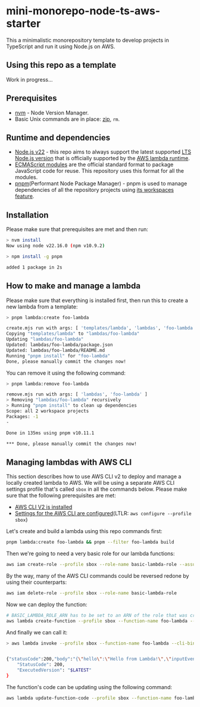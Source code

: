 # mini-monorepo-node-ts-aws-starter

This a minimalistic monorepository template to develop projects in TypeScript and run it using Node.js on AWS.


## Using this repo as a template

Work in progress...


## Prerequisites

- [nvm](https://github.com/nvm-sh/nvm) - Node Version Manager.
- Basic Unix commands are in place: [zip](https://infozip.sourceforge.net/Zip.html), `rm`.


## Runtime and dependencies

- [Node.js v22](https://nodejs.org/docs/latest-v22.x/api/index.html) - this repo aims to always support the latest supported [LTS Node.js version](https://nodejs.org/en/about/previous-releases) that is officially supported by the [AWS lambda runtime](https://docs.aws.amazon.com/lambda/latest/dg/lambda-runtimes.html).
- [ECMAScript modules](https://nodejs.org/docs/latest-v22.x/api/esm.html#introduction) are the official standard format to package JavaScript code for reuse. This repository uses this format for all the modules.
- [pnpm](https://github.com/pnpm/pnpm)(Performant Node Package Manager) - pnpm is used to manage dependencies of all the repository projects using [its workspaces feature](https://pnpm.io/workspaces).


## Installation

Please make sure that prerequisites are met and then run:

```sh
> nvm install
Now using node v22.16.0 (npm v10.9.2)

> npm install -g pnpm

added 1 package in 2s
```


## How to make and manage a lambda

Please make sure that everything is installed first, then run this to create a new lambda from a template:

```sh
> pnpm lambda:create foo-lambda

create.mjs run with args: [ 'templates/lambda', 'lambdas', 'foo-lambda' ]
Copying "templates/lambda" to "lambdas/foo-lambda"
Updating "lambdas/foo-lambda"
Updated: lambdas/foo-lambda/package.json
Updated: lambdas/foo-lambda/README.md
Running "pnpm install" for "foo-lambda"
Done, please manually commit the changes now!
```

You can remove it using the following command:

```sh
> pnpm lambda:remove foo-lambda

remove.mjs run with args: [ 'lambdas', 'foo-lambda' ]
> Removing "lambdas/foo-lambda" recursively
> Running "pnpm install" to clean up dependencies
Scope: all 2 workspace projects
Packages: -1
-

Done in 135ms using pnpm v10.11.1

*** Done, please manually commit the changes now!
```

## Managing lambdas with AWS CLI

This section describes how to use AWS CLI v2 to deploy and manage a locally created lambda to AWS. We will be using a separate AWS CLI settings profile that's called `sbox` in all the commands below. Please make sure that the following prerequisites are met:

- [AWS CLI V2 is installed](https://docs.aws.amazon.com/cli/latest/userguide/getting-started-install.html)
- [Settings for the AWS CLI are configured](https://docs.aws.amazon.com/cli/latest/userguide/cli-chap-configure.html)(LTLR: `aws configure --profile sbox`)

Let's create and build a lambda using this repo commands first:

```sh
pnpm lambda:create foo-lambda && pnpm --filter foo-lambda build
```

Then we're going to need a very basic role for our lambda functions:

```sh
aws iam create-role --profile sbox --role-name basic-lambda-role --assume-role-policy-document '{ "Version": "2012-10-17", "Statement": [ { "Effect": "Allow", "Principal": { "Service": "lambda.amazonaws.com" }, "Action": "sts:AssumeRole" } ] }'
```

By the way, many of the AWS CLI commands could be reversed redone by using their counterparts:

```sh
aws iam delete-role --profile sbox --role-name basic-lambda-role
```

Now we can deploy the function:

```sh
# BASIC_LAMBDA_ROLE_ARN has to be set to an ARN of the role that was create above
aws lambda create-function --profile sbox --function-name foo-lambda --runtime nodejs22.x --zip-file fileb://lambdas/foo-lambda/lambda.zip --handler index.handler --role "$BASIC_LAMBDA_ROLE_ARN"
```

And finally we can call it:

```sh
> aws lambda invoke --profile sbox --function-name foo-lambda --cli-binary-format raw-in-base64-out --payload '{ "key": "value" }' /dev/stdout


{"statusCode":200,"body":"{\"hello\":\"Hello from Lambda!\",\"inputEvent\":{\"key\":\"value\"}}"}
    "StatusCode": 200,
    "ExecutedVersion": "$LATEST"
}
```

The function's code can be updating using the following command:

```sh
aws lambda update-function-code --profile sbox --function-name foo-lambda  --zip-file fileb://lambdas/foo-lambda/lambda.zip
```
